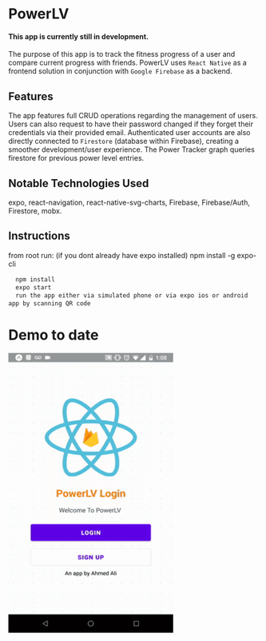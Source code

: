 # PowerLV
#### This app is currently still in development.

The purpose of this app is to track the fitness progress of a user and compare current progress with friends.
PowerLV uses `React Native` as a frontend solution in conjunction with `Google Firebase` as a backend. 

## Features
The app features full CRUD operations regarding the management of users. Users can also request to have 
their password changed if they forget their credentials via their provided email. Authenticated user accounts are also directly
connected to `Firestore` (database within Firebase), creating a smoother development/user experience. The Power Tracker graph
queries firestore for previous power level entries.

## Notable Technologies Used 
expo, react-navigation, react-native-svg-charts, Firebase, Firebase/Auth, Firestore,  mobx.
## Instructions
from root run:
(if you dont already have expo installed)
npm install -g expo-cli
```
  npm install
  expo start
  run the app either via simulated phone or via expo ios or android app by scanning QR code
```
# Demo to date
<img src="./designs/PowerLV-demo.gif" height=560 width=330/>
